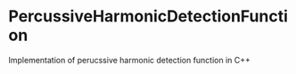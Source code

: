PercussiveHarmonicDetectionFunction
===================================

Implementation of perucssive harmonic detection function in C++
